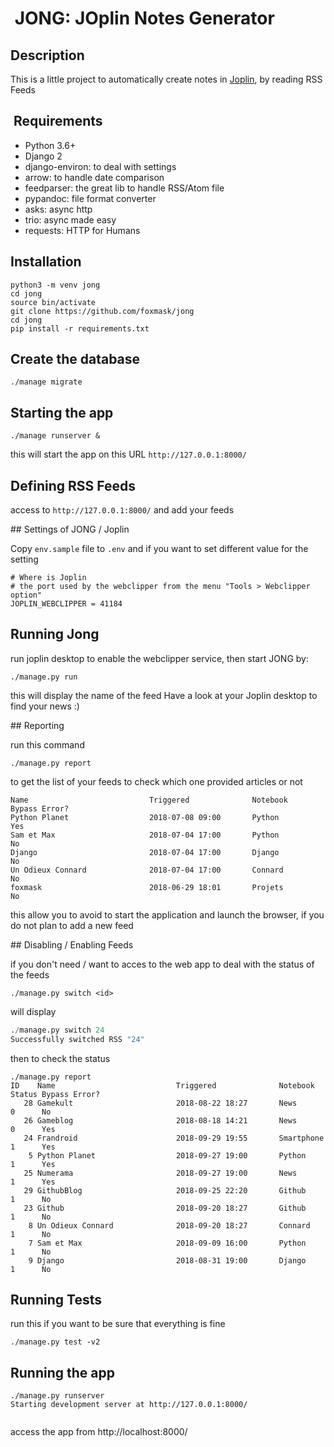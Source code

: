 #  JONG: JOplin Notes Generator

## Description

This is a little project to automatically create notes in [Joplin](https://github.com/laurent22/joplin), by reading RSS Feeds

##  Requirements

* Python 3.6+
* Django 2
* django-environ: to deal with settings
* arrow: to handle date comparison
* feedparser: the great lib to handle RSS/Atom file
* pypandoc: file format converter
* asks: async http
* trio: async made easy
* requests: HTTP for Humans

## Installation

```
python3 -m venv jong
cd jong
source bin/activate
git clone https://github.com/foxmask/jong
cd jong
pip install -r requirements.txt
```

## Create the database

```
./manage migrate
```

## Starting the app

```
./manage runserver &
```

this will start the app on this URL `http://127.0.0.1:8000/`

## Defining RSS Feeds

access to `http://127.0.0.1:8000/` and add your feeds

## Settings of JONG / Joplin

Copy `env.sample` file to `.env` and if you want to set different value for the setting
 
```
# Where is Joplin
# the port used by the webclipper from the menu "Tools > Webclipper option"
JOPLIN_WEBCLIPPER = 41184
```

## Running Jong

run joplin desktop to enable the webclipper service, then start JONG by:

```
./manage.py run 
``` 

this will display the name of the feed 
Have a look at your Joplin desktop to find your news :)

## Reporting

run this command

```
./manage.py report 
``` 

to get the list of your feeds to check which one provided articles or not


```shell
Name                           Triggered              Notebook                       Bypass Error?
Python Planet                  2018-07-08 09:00       Python                         Yes
Sam et Max                     2018-07-04 17:00       Python                         No 
Django                         2018-07-04 17:00       Django                         No 
Un Odieux Connard              2018-07-04 17:00       Connard                        No 
foxmask                        2018-06-29 18:01       Projets                        No 
```

this allow you to avoid to start the application and launch the browser, if you do not plan to add a new feed

## Disabling / Enabling Feeds

if you don't need / want to acces to the web app to deal with the status of the feeds

```
./manage.py switch <id> 
``` 

will display 

```python
./manage.py switch 24
Successfully switched RSS "24"
```

then to check the status

``` ptyhon
./manage.py report
ID    Name                           Triggered              Notebook                       Status Bypass Error?
   28 Gamekult                       2018-08-22 18:27       News                           0      No 
   26 Gameblog                       2018-08-18 14:21       News                           0      Yes
   24 Frandroid                      2018-09-29 19:55       Smartphone                     1      Yes
    5 Python Planet                  2018-09-27 19:00       Python                         1      Yes
   25 Numerama                       2018-09-27 19:00       News                           1      Yes
   29 GithubBlog                     2018-09-25 22:20       Github                         1      No 
   23 Github                         2018-09-20 18:27       Github                         1      No 
    8 Un Odieux Connard              2018-09-20 18:27       Connard                        1      No 
    7 Sam et Max                     2018-09-09 16:00       Python                         1      No 
    9 Django                         2018-08-31 19:00       Django                         1      No 
```

## Running Tests

run this if you want to be sure that everything is fine   
```
./manage.py test -v2 
``` 

## Running the app 
```
./manage.py runserver
Starting development server at http://127.0.0.1:8000/
 
``` 

access the app from http://localhost:8000/
